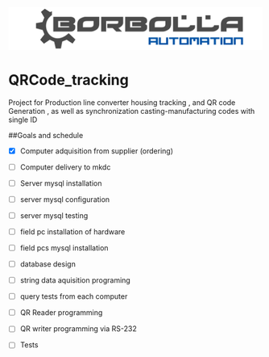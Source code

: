![alt text](https://github.com/borbolla-automation/QRCode_tracking/blob/master/Borbolla_automation_logo.png "Borbolla Automation Logo")

# QRCode_tracking

Project for Production line converter housing tracking , and QR code Generation , as well as synchronization casting-manufacturing codes with single ID

##Goals and schedule

- [x] Computer adquisition from supplier (ordering)
- [ ] Computer delivery to mkdc
- [ ] Server mysql installation 
- [ ] server mysql configuration
- [ ] server mysql testing
- [ ] field pc installation of hardware
- [ ] field pcs mysql installation
- [ ] database design
- [ ] string data aquisition programing
- [ ] query tests from each computer
- [ ] QR Reader programming 
- [ ] QR writer programming via RS-232
- [ ] Tests

